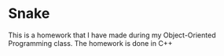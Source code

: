 # Snake
This is a homework that I have made during my Object-Oriented Programming class.
The homework is done in C++

